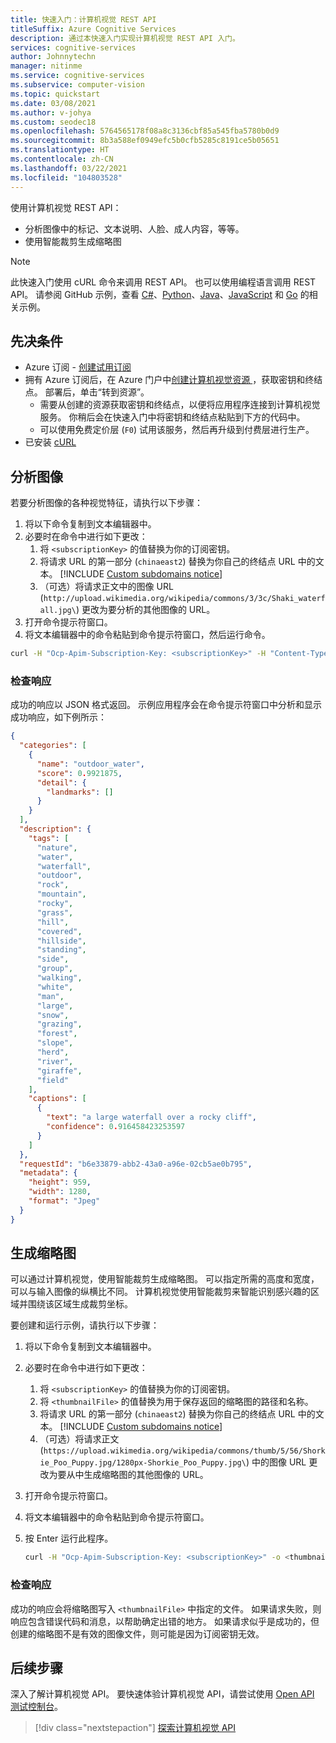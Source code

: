 ```yaml
---
title: 快速入门：计算机视觉 REST API
titleSuffix: Azure Cognitive Services
description: 通过本快速入门实现计算机视觉 REST API 入门。
services: cognitive-services
author: Johnnytechn
manager: nitinme
ms.service: cognitive-services
ms.subservice: computer-vision
ms.topic: quickstart
ms.date: 03/08/2021
ms.author: v-johya
ms.custom: seodec18
ms.openlocfilehash: 5764565178f08a8c3136cbf85a545fba5780b0d9
ms.sourcegitcommit: 8b3a588ef0949efc5b0cfb5285c8191ce5b05651
ms.translationtype: HT
ms.contentlocale: zh-CN
ms.lasthandoff: 03/22/2021
ms.locfileid: "104803528"
---
```

使用计算机视觉 REST API：

* 分析图像中的标记、文本说明、人脸、成人内容，等等。
* 使用智能裁剪生成缩略图

> [!NOTE]
> 此快速入门使用 cURL 命令来调用 REST API。 也可以使用编程语言调用 REST API。 请参阅 GitHub 示例，查看 [C#](https://github.com/Azure-Samples/cognitive-services-quickstart-code/tree/master/dotnet/ComputerVision/REST)、[Python](https://github.com/Azure-Samples/cognitive-services-quickstart-code/tree/master/python/ComputerVision/REST)、[Java](https://github.com/Azure-Samples/cognitive-services-quickstart-code/tree/master/java/ComputerVision/REST)、[JavaScript](https://github.com/Azure-Samples/cognitive-services-quickstart-code/tree/master/javascript/ComputerVision/REST) 和 [Go](https://github.com/Azure-Samples/cognitive-services-quickstart-code/tree/master/go/ComputerVision/REST) 的相关示例。

## <a name="prerequisites"></a>先决条件

* Azure 订阅 - [创建试用订阅](https://www.microsoft.com/china/azure/index.html?fromtype=cn) 
* 拥有 Azure 订阅后，在 Azure 门户中<a href="https://portal.azure.cn/#create/Microsoft.CognitiveServicesComputerVision"  title="创建计算机视觉资源"  target="_blank">创建计算机视觉资源 </a>，获取密钥和终结点。 部署后，单击“转到资源”。
  * 需要从创建的资源获取密钥和终结点，以便将应用程序连接到计算机视觉服务。 你稍后会在快速入门中将密钥和终结点粘贴到下方的代码中。
  * 可以使用免费定价层 (`F0`) 试用该服务，然后再升级到付费层进行生产。
* 已安装 [cURL](https://curl.haxx.se/)

## <a name="analyze-an-image"></a>分析图像

若要分析图像的各种视觉特征，请执行以下步骤：

1. 将以下命令复制到文本编辑器中。
1. 必要时在命令中进行如下更改：
    1. 将 `<subscriptionKey>` 的值替换为你的订阅密钥。
    1. 将请求 URL 的第一部分 (`chinaeast2`) 替换为你自己的终结点 URL 中的文本。
        [!INCLUDE [Custom subdomains notice](../../../../includes/cognitive-services-custom-subdomains-note.md)]
    1. （可选）将请求正文中的图像 URL (`http://upload.wikimedia.org/wikipedia/commons/3/3c/Shaki_waterfall.jpg\`) 更改为要分析的其他图像的 URL。
1. 打开命令提示符窗口。
1. 将文本编辑器中的命令粘贴到命令提示符窗口，然后运行命令。

```bash
curl -H "Ocp-Apim-Subscription-Key: <subscriptionKey>" -H "Content-Type: application/json" "https://chinaeast2.api.cognitive.azure.cn/vision/v3.1/analyze?visualFeatures=Categories,Description&details=Landmarks" -d "{\"url\":\"http://upload.wikimedia.org/wikipedia/commons/3/3c/Shaki_waterfall.jpg\"}"
```

### <a name="examine-the-response"></a>检查响应

成功的响应以 JSON 格式返回。 示例应用程序会在命令提示符窗口中分析和显示成功响应，如下例所示：

```json
{
  "categories": [
    {
      "name": "outdoor_water",
      "score": 0.9921875,
      "detail": {
        "landmarks": []
      }
    }
  ],
  "description": {
    "tags": [
      "nature",
      "water",
      "waterfall",
      "outdoor",
      "rock",
      "mountain",
      "rocky",
      "grass",
      "hill",
      "covered",
      "hillside",
      "standing",
      "side",
      "group",
      "walking",
      "white",
      "man",
      "large",
      "snow",
      "grazing",
      "forest",
      "slope",
      "herd",
      "river",
      "giraffe",
      "field"
    ],
    "captions": [
      {
        "text": "a large waterfall over a rocky cliff",
        "confidence": 0.916458423253597
      }
    ]
  },
  "requestId": "b6e33879-abb2-43a0-a96e-02cb5ae0b795",
  "metadata": {
    "height": 959,
    "width": 1280,
    "format": "Jpeg"
  }
}
```

<!--Not available in MC: Read printed and handwritten text-->
## <a name="generate-a-thumbnail"></a>生成缩略图

可以通过计算机视觉，使用智能裁剪生成缩略图。 可以指定所需的高度和宽度，可以与输入图像的纵横比不同。 计算机视觉使用智能裁剪来智能识别感兴趣的区域并围绕该区域生成裁剪坐标。
 
要创建和运行示例，请执行以下步骤：

1. 将以下命令复制到文本编辑器中。
1. 必要时在命令中进行如下更改：
    1. 将 `<subscriptionKey>` 的值替换为你的订阅密钥。
    1. 将 `<thumbnailFile>` 的值替换为用于保存返回的缩略图的路径和名称。
    1. 将请求 URL 的第一部分 (`chinaeast2`) 替换为你自己的终结点 URL 中的文本。
        [!INCLUDE [Custom subdomains notice](../../../../includes/cognitive-services-custom-subdomains-note.md)]
    1. （可选）将请求正文 (`https://upload.wikimedia.org/wikipedia/commons/thumb/5/56/Shorkie_Poo_Puppy.jpg/1280px-Shorkie_Poo_Puppy.jpg\`) 中的图像 URL 更改为要从中生成缩略图的其他图像的 URL。
1. 打开命令提示符窗口。
1. 将文本编辑器中的命令粘贴到命令提示符窗口。
1. 按 Enter 运行此程序。

    ```bash
    curl -H "Ocp-Apim-Subscription-Key: <subscriptionKey>" -o <thumbnailFile> -H "Content-Type: application/json" "https://chinaeast2.api.cognitive.azure.cn/vision/v3.1/generateThumbnail?width=100&height=100&smartCropping=true" -d "{\"url\":\"https://upload.wikimedia.org/wikipedia/commons/thumb/5/56/Shorkie_Poo_Puppy.jpg/1280px-Shorkie_Poo_Puppy.jpg\"}"
    ```

### <a name="examine-the-response"></a>检查响应

成功的响应会将缩略图写入 `<thumbnailFile>` 中指定的文件。 如果请求失败，则响应包含错误代码和消息，以帮助确定出错的地方。 如果请求似乎是成功的，但创建的缩略图不是有效的图像文件，则可能是因为订阅密钥无效。


## <a name="next-steps"></a>后续步骤

深入了解计算机视觉 API。 要快速体验计算机视觉 API，请尝试使用 [Open API 测试控制台](https://dev.cognitive.azure.cn/docs/services/computer-vision-v3-1-ga/operations/56f91f2e778daf14a499f21b/console)。

> [!div class="nextstepaction"]
> [探索计算机视觉 API](https://dev.cognitive.azure.cn/docs/services/computer-vision-v3-1-ga/operations/56f91f2e778daf14a499f21b)

